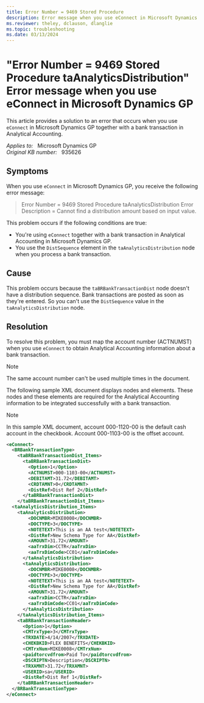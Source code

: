 ```yaml
---
title: Error Number = 9469 Stored Procedure
description: Error message when you use eConnect in Microsoft Dynamics GP together with a bank transaction in Analytical Accounting.
ms.reviewer: theley, dclauson, dlanglie
ms.topic: troubleshooting
ms.date: 03/13/2024
---
```

# "Error Number = 9469 Stored Procedure taAnalyticsDistribution" Error message when you use eConnect in Microsoft Dynamics GP

This article provides a solution to an error that occurs when you use `eConnect` in Microsoft Dynamics GP together with a bank transaction in Analytical Accounting.

_Applies to:_ &nbsp; Microsoft Dynamics GP  
_Original KB number:_ &nbsp; 935626

## Symptoms

When you use `eConnect` in Microsoft Dynamics GP, you receive the following error message:

> Error Number = 9469 Stored Procedure taAnalyticsDistribution Error Description = Cannot find a distribution amount based on input value.

This problem occurs if the following conditions are true:

- You're using `eConnect` together with a bank transaction in Analytical Accounting in Microsoft Dynamics GP.
- You use the `DistSequence` element in the `taAnalyticsDistribution` node when you process a bank transaction.

## Cause

This problem occurs because the `taBRBankTransactionDist` node doesn't have a distribution sequence. Bank transactions are posted as soon as they're entered. So you can't use the `DistSequence` value in the `taAnalyticsDistribution` node.

## Resolution

To resolve this problem, you must map the account number (ACTNUMST) when you use `eConnect` to obtain Analytical Accounting information about a bank transaction.

> [!NOTE]
> The same account number can't be used multiple times in the document.

The following sample XML document displays nodes and elements. These nodes and these elements are required for the Analytical Accounting information to be integrated successfully with a bank transaction.

> [!NOTE]
> In this sample XML document, account 000-1120-00 is the default cash account in the checkbook. Account 000-1103-00 is the offset account.

```xml
<eConnect>
  <BRBankTransactionType>
    <taBRBankTransactionDist_Items>
      <taBRBankTransactionDist>
        <Option>1</Option>
        <ACTNUMST>000-1103-00</ACTNUMST>
        <DEBITAMT>31.72</DEBITAMT>
        <CRDTAMNT>0</CRDTAMNT>
        <DistRef>Dist Ref 2</DistRef>
      </taBRBankTransactionDist>
    </taBRBankTransactionDist_Items>
  <taAnalyticsDistribution_Items>
    <taAnalyticsDistribution>
        <DOCNMBR>MIKE0008</DOCNMBR>
        <DOCTYPE>3</DOCTYPE>
        <NOTETEXT>This is an AA test</NOTETEXT>
        <DistRef>New Schema Type for AA</DistRef>
        <AMOUNT>31.72</AMOUNT>
        <aaTrxDim>CCTR</aaTrxDim>
        <aaTrxDimCode>CC01</aaTrxDimCode>
      </taAnalyticsDistribution>
      <taAnalyticsDistribution>
        <DOCNMBR>MIKE0008</DOCNMBR>
        <DOCTYPE>3</DOCTYPE>
        <NOTETEXT>This is an AA test</NOTETEXT>
        <DistRef>New Schema Type for AA</DistRef>
        <AMOUNT>31.72</AMOUNT>
        <aaTrxDim>CCTR</aaTrxDim>
        <aaTrxDimCode>CC01</aaTrxDimCode>
      </taAnalyticsDistribution>
    </taAnalyticsDistribution_Items>
    <taBRBankTransactionHeader>
      <Option>1</Option>
      <CMTrxType>3</CMTrxType>
      <TRXDATE>4/14/2007</TRXDATE>
      <CHEKBKID>FLEX BENEFITS</CHEKBKID>
      <CMTrxNum>MIKE0008</CMTrxNum>
      <paidtorcvdfrom>Paid To</paidtorcvdfrom>
      <DSCRIPTN>Description</DSCRIPTN>
      <TRXAMNT>31.72</TRXAMNT>
      <USERID>sa</USERID>
      <DistRef>Dist Ref 1</DistRef>
    </taBRBankTransactionHeader>
  </BRBankTransactionType>
</eConnect>
```
